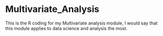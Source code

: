 # Multivariate_Analysis
This is the R coding for my Multivariate analysis module, I would say that this module applies to data science and analysis the most. 
